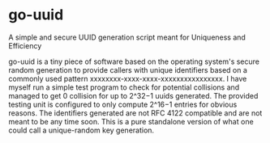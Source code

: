 # go-uuid
A simple and secure UUID generation script meant for Uniqueness and Efficiency

go-uuid is a tiny piece of software based on the operating system's secure random generation to provide callers with unique identifiers based on a commonly used pattern xxxxxxxx-xxxx-xxxx-xxxxxxxxxxxxxxxx. I have myself run a simple test program to check for potential collisions and managed to get 0 collision for up to 2^32−1 uuids generated. The provided testing unit is configured to only compute 2^16−1 entries for obvious reasons.
The identifiers generated are not RFC 4122 compatible and are not meant to be any time soon. This is a pure standalone version of what one could call a unique-random key generation.
